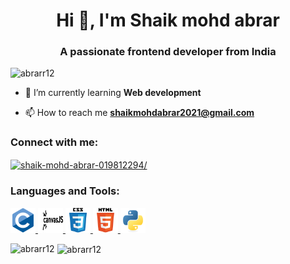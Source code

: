 <h1 align="center">Hi 👋, I'm Shaik mohd abrar</h1>
<h3 align="center">A passionate frontend developer from India</h3>

<p align="left"> <img src="https://komarev.com/ghpvc/?username=abrarr12&label=Profile%20views&color=0e75b6&style=flat" alt="abrarr12" /> </p>

- 🌱 I’m currently learning **Web development**

- 📫 How to reach me **shaikmohdabrar2021@gmail.com**

<h3 align="left">Connect with me:</h3>
<p align="left">
<a href="https://linkedin.com/in/shaik-mohd-abrar-019812294/" target="blank"><img align="center" src="https://raw.githubusercontent.com/rahuldkjain/github-profile-readme-generator/master/src/images/icons/Social/linked-in-alt.svg" alt="shaik-mohd-abrar-019812294/" height="30" width="40" /></a>
</p>

<h3 align="left">Languages and Tools:</h3>
<p align="left"> <a href="https://www.cprogramming.com/" target="_blank" rel="noreferrer"> <img src="https://raw.githubusercontent.com/devicons/devicon/master/icons/c/c-original.svg" alt="c" width="40" height="40"/> </a> <a href="https://canvasjs.com" target="_blank" rel="noreferrer"> <img src="https://raw.githubusercontent.com/Hardik0307/Hardik0307/master/assets/canvasjs-charts.svg" alt="canvasjs" width="40" height="40"/> </a> <a href="https://www.w3schools.com/css/" target="_blank" rel="noreferrer"> <img src="https://raw.githubusercontent.com/devicons/devicon/master/icons/css3/css3-original-wordmark.svg" alt="css3" width="40" height="40"/> </a> <a href="https://www.w3.org/html/" target="_blank" rel="noreferrer"> <img src="https://raw.githubusercontent.com/devicons/devicon/master/icons/html5/html5-original-wordmark.svg" alt="html5" width="40" height="40"/> </a> <a href="https://www.python.org" target="_blank" rel="noreferrer"> <img src="https://raw.githubusercontent.com/devicons/devicon/master/icons/python/python-original.svg" alt="python" width="40" height="40"/> </a> </p>

<p><img align="left" src="https://github-readme-stats.vercel.app/api/top-langs?username=abrarr12&show_icons=true&locale=en&layout=compact" alt="abrarr12" /></p>

<p>&nbsp;<img align="center" src="https://github-readme-stats.vercel.app/api?username=abrarr12&show_icons=true&locale=en" alt="abrarr12" /></p>
